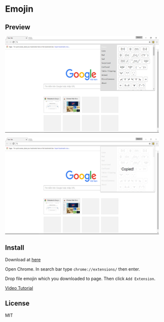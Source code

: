 # Emojin

## Preview

![](preview/preview_1.png)

![](preview/preview_2.png)

## Install

Download at [here](build/emojin.crx)

Open Chrome. In search bar type `chrome://extensions/` then enter.

Drop file emojin which you downloaded to page. Then click `Add Extension`.

[Video Tutorial](https://youtu.be/wkR0oc-P_CA)

## License

MIT